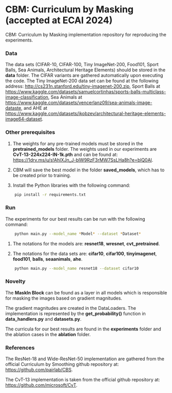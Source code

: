 # CBM: Curriculum by Masking (accepted at ECAI 2024)

CBM: Curriculum by Masking implementation repository for reproducing the experiments.

### Data

The data sets (CIFAR-10, CIFAR-100, Tiny ImageNet-200, Food101, Sport Balls, Sea Animals, Architectural Heritage Elements) should be stored in the **data** folder. The CIFAR variants are gathered automatically upon executing the code. The Tiny ImageNet-200 data set can be found at the following address: http://cs231n.stanford.edu/tiny-imagenet-200.zip, Sport Balls at https://www.kaggle.com/datasets/samuelcortinhas/sports-balls-multiclass-image-classification, Sea Animals at https://www.kaggle.com/datasets/vencerlanz09/sea-animals-image-dataste, and AHE at https://www.kaggle.com/datasets/ikobzev/architectural-heritage-elements-image64-dataset.

### Other prerequisites

1) The weights for any pre-trained models must be stored in the **pretrained_models** folder. The weights used in our experiments are **CvT-13-224x224-IN-1k.pth** and can be found at: https://1drv.ms/u/s!AhIXJn_J-blW9RzF3rMW7SsLHa8h?e=blQ0Al.

2) CBM will save the best model in the folder **saved_models**, which has to be created prior to training.

3) Install the Python libraries with the following command:
```sh
    pip install -r requirements.txt
```

### Run

The experiments for our best results can be run with the following command:
```sh
    python main.py --model_name *Model* --dataset *Dataset*
```
1) The notations for the models are: **resnet18**, **wresnet**, **cvt_pretrained**.

2) The notations for the data sets are: **cifar10**, **cifar100**, **tinyimagenet**, **food101**, **balls**, **seaanimals**, **ahe**.
```sh
    python main.py --model_name resnet18 --dataset cifar10
```

### Novelty

The **MaskIn Block** can be found as a layer in all models which is responsible for masking the images based on gradient magnitudes.

The gradient magnitudes are created in the DataLoaders. The implementation is represented by the **get_probability()** function in **data_handlers.py** and **datasets.py**.

The curricula for our best results are found in the **experiments** folder and the ablation cases in the **ablation** folder.

### References

The ResNet-18 and Wide-ResNet-50 implementation are gathered from the official Curriculum by Smoothing github repository at: https://github.com/pairlab/CBS. 

The CvT-13 implementation is taken from the official github repository at: https://github.com/microsoft/CvT. 
